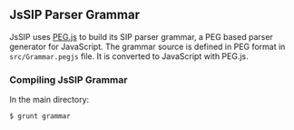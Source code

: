 ## JsSIP Parser Grammar

JsSIP uses [PEG.js](http://pegjs.majda.cz/) to build its SIP parser grammar, a PEG based parser generator for JavaScript. The grammar source is defined in PEG format in `src/Grammar.pegjs` file. It is converted to JavaScript with PEG.js.


### Compiling JsSIP Grammar

In the main directory:

```
$ grunt grammar
```
